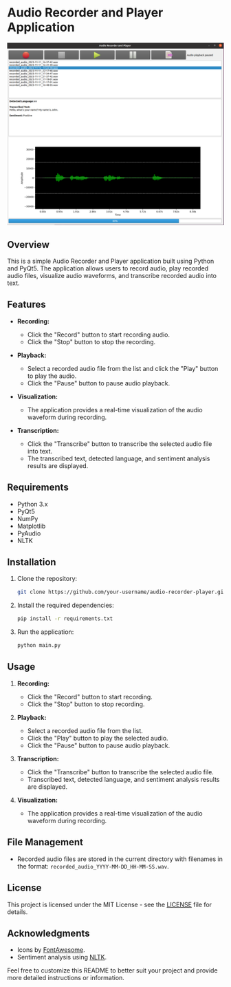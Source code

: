 # Audio Recorder and Player Application
<div align="center">
    <img src="/screenshots/phonautograph.png" width="800px"</img> 
</div>

## Overview

This is a simple Audio Recorder and Player application built using Python and PyQt5. The application allows users to record audio, play recorded audio files, visualize audio waveforms, and transcribe recorded audio into text.

## Features

- **Recording:**
  - Click the "Record" button to start recording audio.
  - Click the "Stop" button to stop the recording.

- **Playback:**
  - Select a recorded audio file from the list and click the "Play" button to play the audio.
  - Click the "Pause" button to pause audio playback.

- **Visualization:**
  - The application provides a real-time visualization of the audio waveform during recording.

- **Transcription:**
  - Click the "Transcribe" button to transcribe the selected audio file into text.
  - The transcribed text, detected language, and sentiment analysis results are displayed.

## Requirements

- Python 3.x
- PyQt5
- NumPy
- Matplotlib
- PyAudio
- NLTK

## Installation

1. Clone the repository:

    ```bash
    git clone https://github.com/your-username/audio-recorder-player.git
    ```

2. Install the required dependencies:

    ```bash
    pip install -r requirements.txt
    ```

3. Run the application:

    ```bash
    python main.py
    ```

## Usage

1. **Recording:**
   - Click the "Record" button to start recording.
   - Click the "Stop" button to stop recording.

2. **Playback:**
   - Select a recorded audio file from the list.
   - Click the "Play" button to play the selected audio.
   - Click the "Pause" button to pause audio playback.

3. **Transcription:**
   - Click the "Transcribe" button to transcribe the selected audio file.
   - Transcribed text, detected language, and sentiment analysis results are displayed.

4. **Visualization:**
   - The application provides a real-time visualization of the audio waveform during recording.

## File Management

- Recorded audio files are stored in the current directory with filenames in the format: `recorded_audio_YYYY-MM-DD_HH-MM-SS.wav`.

## License

This project is licensed under the MIT License - see the [LICENSE](LICENSE) file for details.

## Acknowledgments

- Icons by [FontAwesome](https://fontawesome.com/).
- Sentiment analysis using [NLTK](https://www.nltk.org/).

Feel free to customize this README to better suit your project and provide more detailed instructions or information.
